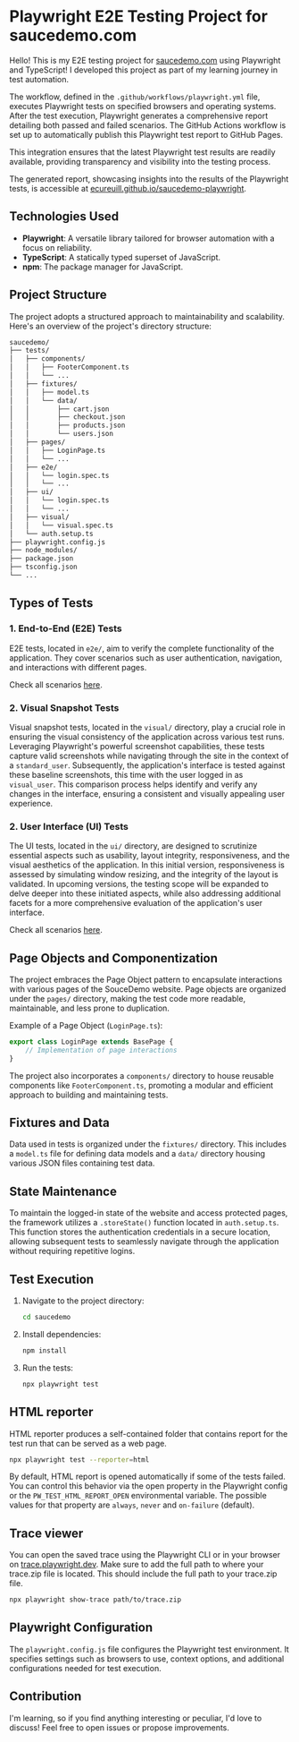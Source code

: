 # Playwright E2E Testing Project for saucedemo.com

Hello! This is my E2E testing project for [saucedemo.com](www.saucedemo.com) using Playwright and TypeScript! I developed this project as part of my learning journey in test automation.

The workflow, defined in the `.github/workflows/playwright.yml` file, executes Playwright tests on specified browsers and operating systems. After the test execution, Playwright generates a comprehensive report detailing both passed and failed scenarios. The GitHub Actions workflow is set up to automatically publish this Playwright test report to GitHub Pages.

This integration ensures that the latest Playwright test results are readily available, providing transparency and visibility into the testing process.

The generated report, showcasing insights into the results of the Playwright tests, is accessible at [ecureuill.github.io/saucedemo-playwright](http://ecureuill.github.io/saucedemo-playwright).

## Technologies Used

- **Playwright**: A versatile library tailored for browser automation with a focus on reliability.
- **TypeScript**: A statically typed superset of JavaScript.
- **npm**: The package manager for JavaScript.

## Project Structure

The project adopts a structured approach to maintainability and scalability. Here's an overview of the project's directory structure:

```bash
saucedemo/
├── tests/
│   ├── components/
│   │   ├── FooterComponent.ts
│   │   └── ...
│   ├── fixtures/
│   │   ├── model.ts
│   │   └── data/
│   │       ├── cart.json
│   │       ├── checkout.json
│   │       ├── products.json
│   │       └── users.json
│   ├── pages/
│   │   ├── LoginPage.ts
│   │   └── ...
│   ├── e2e/
│   │   └── login.spec.ts
│   │   └── ... 
│   ├── ui/
│   │   └── login.spec.ts
│   │   └── ... 
│   ├── visual/
│   │   └── visual.spec.ts
│   └── auth.setup.ts
├── playwright.config.js
├── node_modules/
├── package.json
├── tsconfig.json
└── ...
```
## Types of Tests

### 1. End-to-End (E2E) Tests

E2E tests, located in `e2e/`, aim to verify the complete functionality of the application. They cover scenarios such as user authentication, navigation, and interactions with different pages. 

Check all scenarios [here](/e2e.md).

### 2. Visual Snapshot Tests

Visual snapshot tests, located in the `visual/` directory, play a crucial role in ensuring the visual consistency of the application across various test runs. Leveraging Playwright's powerful screenshot capabilities, these tests capture valid screenshots while navigating through the site in the context of a `standard_user`. Subsequently, the application's interface is tested against these baseline screenshots, this time with the user logged in as `visual_user`. This comparison process helps identify and verify any changes in the interface, ensuring a consistent and visually appealing user experience.

### 2. User Interface (UI) Tests

The UI tests, located in the `ui/` directory, are designed to scrutinize essential aspects such as usability, layout integrity, responsiveness, and the visual aesthetics of the application. In this initial version, responsiveness is assessed by simulating window resizing, and the integrity of the layout is validated. In upcoming versions, the testing scope will be expanded to delve deeper into these initiated aspects, while also addressing additional facets for a more comprehensive evaluation of the application's user interface. 

Check all scenarios [here](/ui.md).


## Page Objects and Componentization

The project embraces the Page Object pattern to encapsulate interactions with various pages of the SouceDemo website. Page objects are organized under the `pages/` directory, making the test code more readable, maintainable, and less prone to duplication.

Example of a Page Object (`LoginPage.ts`):

```typescript
export class LoginPage extends BasePage {
    // Implementation of page interactions
}
```

The project also incorporates a `components/` directory to house reusable components like `FooterComponent.ts`, promoting a modular and efficient approach to building and maintaining tests.

## Fixtures and Data

Data used in tests is organized under the `fixtures/` directory. This includes a `model.ts` file for defining data models and a `data/` directory housing various JSON files containing test data.


## State Maintenance

To maintain the logged-in state of the website and access protected pages, the framework utilizes a `.storeState()` function located in `auth.setup.ts`. This function stores the authentication credentials in a secure location, allowing subsequent tests to seamlessly navigate through the application without requiring repetitive logins.

## Test Execution

1. Navigate to the project directory:

   ```bash
   cd saucedemo
   ```

1. Install dependencies:

   ```bash
   npm install
   ```

1. Run the tests:

   ```bash
   npx playwright test
   ```

## HTML reporter

HTML reporter produces a self-contained folder that contains report for the test run that can be served as a web page.

```bash
npx playwright test --reporter=html
```

By default, HTML report is opened automatically if some of the tests failed. You can control this behavior via the open property in the Playwright config or the `PW_TEST_HTML_REPORT_OPEN` environmental variable. The possible values for that property are `always`, `never` and `on-failure` (default).

## Trace viewer

You can open the saved trace using the Playwright CLI or in your browser on [trace.playwright.dev](trace.playwright.dev). Make sure to add the full path to where your trace.zip file is located. This should include the full path to your trace.zip file.

```bash
npx playwright show-trace path/to/trace.zip
```

## Playwright Configuration

The `playwright.config.js` file configures the Playwright test environment. It specifies settings such as browsers to use, context options, and additional configurations needed for test execution.

## Contribution

I'm learning, so if you find anything interesting or peculiar, I'd love to discuss! Feel free to open issues or propose improvements.
